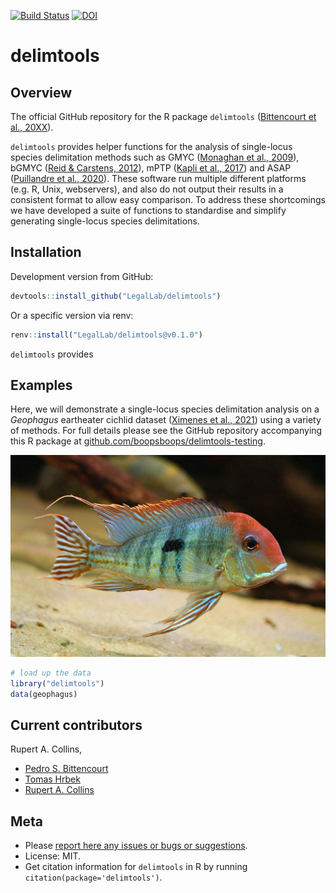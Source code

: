 [![Build Status](https://travis-ci.org/LegalLab/delimtools.svg?branch=master)](https://travis-ci.org/LegalLab/delimtools)
[![DOI](https://zenodo.org/badge/xxx.svg)](https://zenodo.org/badge/latestdoi/xxx)

# delimtools

## Overview

The official GitHub repository for the R package `delimtools` ([Bittencourt et al., 20XX](https://doi.org/10.xxx)).

`delimtools` provides helper functions for the analysis of single-locus species delimitation methods such as GMYC ([Monaghan et al., 2009](https://doi.org/10.1093/sysbio/syp027)), bGMYC ([Reid & Carstens, 2012](https://doi.org/10.1186/1471-2148-12-196)), mPTP ([Kapli et al., 2017](https://doi.org/10.1093/bioinformatics/btx025)) and ASAP ([Puillandre et al., 2020](https://doi.org/10.1111/1755-0998.13281)). These software run multiple different platforms (e.g. R, Unix, webservers), and also do not output their results in a consistent format to allow easy comparison. To address these shortcomings we have developed a suite of functions to standardise and simplify generating single-locus species delimitations.


## Installation

Development version from GitHub:

```r
devtools::install_github("LegalLab/delimtools")
```

Or a specific version via renv:

```r
renv::install("LegalLab/delimtools@v0.1.0")
```

`delimtools` provides 


## Examples

Here, we will demonstrate a single-locus species delimitation analysis on a _Geophagus_ eartheater cichlid dataset ([Ximenes et al., 2021](https://doi.org/10.7717/peerj.12443)) using a variety of methods. For full details please see the GitHub repository accompanying this R package at [github.com/boopsboops/delimtools-testing](https://github.com/boopsboops/delimtools-testing).

![_Geophagus_ sp. "red head Tapajós"](https://github.com/boopsboops/delimtools-testing/blob/79d6257c9ae4b7da1047e5ffa9ef1a04b4139dae/assets/geophagus_redhead_tapajos.jpg)


```r
# load up the data
library("delimtools")
data(geophagus)
```


## Current contributors

Rupert A. Collins, 

* [Pedro S. Bittencourt](https://github.com/pedrosenna)
* [Tomas Hrbek](https://github.com/killidude)
* [Rupert A. Collins](https://github.com/boopsboops)


## Meta

* Please [report here any issues or bugs or suggestions](https://github.com/LegaLab/delimtools/issues).
* License: MIT.
* Get citation information for `delimtools` in R by running `citation(package='delimtools')`.
